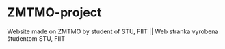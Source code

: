 # ZMTMO-project
Website made on ZMTMO by student of STU, FIIT || Web stranka vyrobena študentom STU, FIIT
